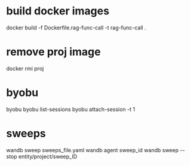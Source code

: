 # build docker images
docker build -f Dockerfile.rag-func-call -t rag-func-call .

# remove proj image
docker rmi proj

# byobu
byobu
byobu list-sessions
byobu attach-session -t 1

# sweeps
wandb sweep sweeps_file.yaml
wandb agent sweep_id
wandb sweep --stop entity/project/sweep_ID